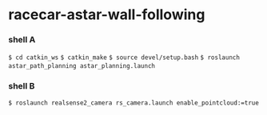 # racecar-astar-wall-following

### shell A
`$ cd catkin_ws`
`$ catkin_make`
`$ source devel/setup.bash`
`$ roslaunch astar_path_planning astar_planning.launch`
​
### shell B
`$ roslaunch realsense2_camera rs_camera.launch enable_pointcloud:=true`
